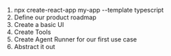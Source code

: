 1. npx create-react-app my-app --template typescript
2. Define our product roadmap
3. Create a basic UI
4. Create Tools
5. Create Agent Runner for our first use case
6. Abstract it out
